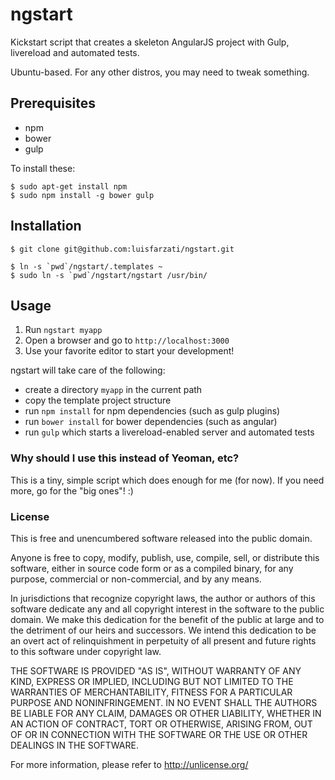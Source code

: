ngstart
=======

Kickstart script that creates a skeleton AngularJS project with Gulp, livereload and automated tests. 

Ubuntu-based. For any other distros, you may need to tweak something.

## Prerequisites

* npm
* bower
* gulp

To install these:

```
$ sudo apt-get install npm
$ sudo npm install -g bower gulp
```

## Installation

```
$ git clone git@github.com:luisfarzati/ngstart.git

$ ln -s `pwd`/ngstart/.templates ~
$ sudo ln -s `pwd`/ngstart/ngstart /usr/bin/
```

## Usage

1. Run `ngstart myapp`
2. Open a browser and go to `http://localhost:3000`
3. Use your favorite editor to start your development!

ngstart will take care of the following:

* create a directory `myapp` in the current path
* copy the template project structure
* run `npm install` for npm dependencies (such as gulp plugins)
* run `bower install` for bower dependencies (such as angular)
* run `gulp` which starts a livereload-enabled server and automated tests

### Why should I use this instead of Yeoman, etc?

This is a tiny, simple script which does enough for me (for now). If you need more, go for the "big ones"! :)

### License

This is free and unencumbered software released into the public domain.

Anyone is free to copy, modify, publish, use, compile, sell, or
distribute this software, either in source code form or as a compiled
binary, for any purpose, commercial or non-commercial, and by any
means.

In jurisdictions that recognize copyright laws, the author or authors
of this software dedicate any and all copyright interest in the
software to the public domain. We make this dedication for the benefit
of the public at large and to the detriment of our heirs and
successors. We intend this dedication to be an overt act of
relinquishment in perpetuity of all present and future rights to this
software under copyright law.

THE SOFTWARE IS PROVIDED "AS IS", WITHOUT WARRANTY OF ANY KIND,
EXPRESS OR IMPLIED, INCLUDING BUT NOT LIMITED TO THE WARRANTIES OF
MERCHANTABILITY, FITNESS FOR A PARTICULAR PURPOSE AND NONINFRINGEMENT.
IN NO EVENT SHALL THE AUTHORS BE LIABLE FOR ANY CLAIM, DAMAGES OR
OTHER LIABILITY, WHETHER IN AN ACTION OF CONTRACT, TORT OR OTHERWISE,
ARISING FROM, OUT OF OR IN CONNECTION WITH THE SOFTWARE OR THE USE OR
OTHER DEALINGS IN THE SOFTWARE.

For more information, please refer to <http://unlicense.org/>
